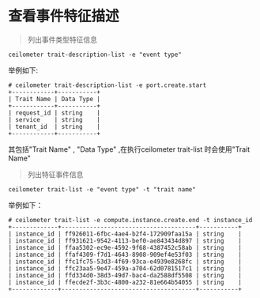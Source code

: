 # 查看事件特征描述

> 列出事件类型特征信息

`ceilometer trait-description-list -e "event type"`

举例如下:

```
# ceilometer trait-description-list -e port.create.start
+------------+-----------+
| Trait Name | Data Type |
+------------+-----------+
| request_id | string    |
| service    | string    |
| tenant_id  | string    |
+------------+-----------+

```
其包括"Trait Name" , "Data Type" ,在执行ceilometer trait-list 时会使用"Trait Name"

> 列出特征事件信息

`ceilometer trait-list -e "event type" -t "trait name"`

举例如下：

```
# ceilometer trait-list -e compute.instance.create.end -t instance_id
+-------------+--------------------------------------+-----------+
| instance_id | ff926011-6fbc-4ae4-b2f4-172909faa15a | string    |
| instance_id | ff931621-9542-4113-bef0-ae843434d897 | string    |
| instance_id | ffaa5302-ec9e-4592-9f68-4387452c58ab | string    |
| instance_id | ffaf4309-f7d1-4643-8908-909ef4e53f03 | string    |
| instance_id | ffc1fc75-53d3-4f69-93ca-e4939e8268fc | string    |
| instance_id | ffc23aa5-9e47-459a-a704-62d0781517c1 | string    |
| instance_id | ffd334d0-38d3-49d7-bac4-da2588df5508 | string    |
| instance_id | ffecde2f-3b3c-4800-a232-81e664b54055 | string    |
+-------------+--------------------------------------+-----------+

```
